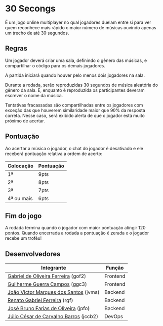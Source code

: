 # 30 Secongs

É um jogo online multiplayer no qual jogadores duelam entre si para ver quem reconhece mais rápido o maior número de músicas ouvindo apenas um trecho de até 30 segundos.

## Regras

Um jogador deverá criar uma sala, definindo o gênero das músicas, e compartilhar o código para os demais jogadores.

A partida iniciará quando houver pelo menos dois jogadores na sala.

Durante a rodada, serão reproduzidas 30 segundos de música aleatória do gênero da sala. E, enquanto é reproduzida os participantes deveram escrever o nome da música.

Tentativas fracassadas são compartilhadas entre os jogadores com exceção das que houverem similaridade maior que 90% da resposta correta. Nesse caso, será exibido alerta de que o jogador está muito próximo de acertar.

## Pontuação

Ao acertar a música o jogador, o chat do jogador é desativado e ele receberá pontuação relativa a ordem de acerto:

| Colocação  | Pontuação |
| ---------- | --------- |
| 1ª         | 9pts      |
| 2ª         | 8pts      |
| 3ª         | 7pts      |
| 4ª ou mais | 6pts      |

## Fim do jogo

A rodada termina quando o jogador com maior pontuação atingir 120 pontos. Quando encerrada a rodada a pontuação é zerada e o jogador recebe um troféu!

## Desenvolvedores

| Integrante                                                             | Função   |
| ---------------------------------------------------------------------- | -------- |
| [Gabriel de Oliveira Ferreira](https://github.com/bihellzin) (gof2)    | Frontend |
| [Guilherme Guerra Campos](https://github.com/guilhermeguerrac) (ggc3)  | Frontend |
| [João Victor Marques dos Santos](https://github.com/joaomarkis) (jvms) | Backend  |
| [Renato Gabriel Ferreira](https://github.com/renabouj) (rgf)           | Backend  |
| [José Bruno Farias de Oliveira](https://github.com/brunofariasdeo) (jpfo)    | Backend  |
| [Júlio César de Carvalho Barros](https://github.com/kaesarz) (jccb2)   | DevOps   |
